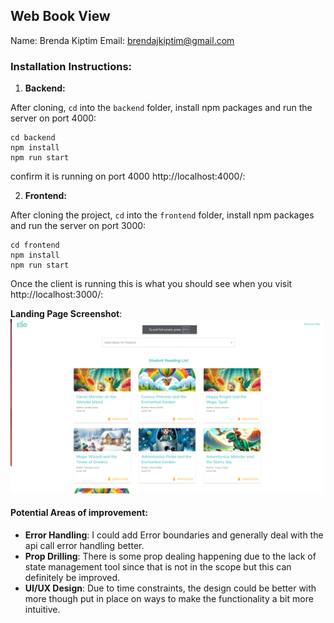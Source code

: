 ## Web Book View

Name: Brenda Kiptim
Email: brendajkiptim@gmail.com

### Installation Instructions:

1. **Backend:**

After cloning, `cd` into the `backend` folder, install npm packages and run the server on port 4000:

```
cd backend
npm install
npm run start
```

confirm it is running on port 4000 http://localhost:4000/:

2. **Frontend:**

After cloning the project, `cd` into the `frontend` folder, install npm packages and run the server on port 3000:

```
cd frontend
npm install
npm run start
```

Once the client is running this is what you should see when you visit http://localhost:3000/:

**Landing Page Screenshot**:
![landing page](screenshots/landingpage.png)

#### Potential Areas of improvement:

- **Error Handling**: I could add Error boundaries and generally deal with the api call error handling better.
- **Prop Drilling**: There is some prop dealing happening due to the lack of state management tool since that is not in the scope but this can definitely be improved.
- **UI/UX Design**: Due to time constraints, the design could be better with more though put in place on ways to make the functionality a bit more intuitive.
